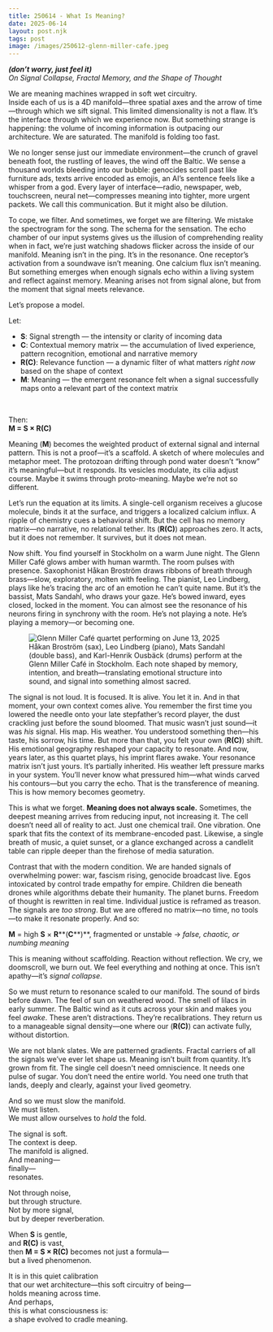 ```yaml
---
title: 250614 - What Is Meaning?
date: 2025-06-14
layout: post.njk
tags: post
image: /images/250612-glenn-miller-cafe.jpeg
---
```


**_(don’t worry, just feel it)_**  
*On Signal Collapse, Fractal Memory, and the Shape of Thought*  

We are meaning machines wrapped in soft wet circuitry.  
Inside each of us is a 4D manifold—three spatial axes and the arrow of time—through which we sift signal. This limited dimensionality is not a flaw. It’s the interface through which we experience now. But something strange is happening: the volume of incoming information is outpacing our architecture. We are saturated. The manifold is folding too fast.

We no longer sense just our immediate environment—the crunch of gravel beneath foot, the rustling of leaves, the wind off the Baltic. We sense a thousand worlds bleeding into our bubble: genocides scroll past like furniture ads, texts arrive encoded as emojis, an AI’s sentence feels like a whisper from a god. Every layer of interface—radio, newspaper, web, touchscreen, neural net—compresses meaning into tighter, more urgent packets. We call this communication. But it might also be dilution.

To cope, we filter. And sometimes, we forget we are filtering. We mistake the spectrogram for the song. The schema for the sensation. The echo chamber of our input systems gives us the illusion of comprehending reality when in fact, we’re just watching shadows flicker across the inside of our manifold. Meaning isn’t in the ping. It’s in the resonance. One receptor’s activation from a soundwave isn’t meaning. One calcium flux isn’t meaning. But something emerges when enough signals echo within a living system and reflect against memory. Meaning arises not from signal alone, but from the moment that signal meets relevance.

Let’s propose a model. 

Let:

- **S**: Signal strength — the intensity or clarity of incoming data  
- **C**: Contextual memory matrix — the accumulation of lived experience, pattern recognition, emotional and narrative memory  
- **R(C)**: Relevance function — a dynamic filter of what matters *right now* based on the shape of context  
- **M**: Meaning — the emergent resonance felt when a signal successfully maps onto a relevant part of the context matrix  

<br>

Then:  
**M = S × R(C)**

Meaning (**M**) becomes the weighted product of external signal and internal pattern. This is not a proof—it’s a scaffold. A sketch of where molecules and metaphor meet. The protozoan drifting through pond water doesn’t “know” it’s meaningful—but it responds. Its vesicles modulate, its cilia adjust course. Maybe it swims through proto-meaning. Maybe we’re not so different.

Let’s run the equation at its limits. A single-cell organism receives a glucose molecule, binds it at the surface, and triggers a localized calcium influx. A ripple of chemistry cues a behavioral shift. But the cell has no memory matrix—no narrative, no relational tether. Its \(**R(C)**\) approaches zero. It acts, but it does not remember. It survives, but it does not mean.

Now shift. You find yourself in Stockholm on a warm June night. The Glenn Miller Café glows amber with human warmth. The room pulses with presence. Saxophonist Håkan Broström draws ribbons of breath through brass—slow, exploratory, molten with feeling. The pianist, Leo Lindberg, plays like he’s tracing the arc of an emotion he can’t quite name. But it’s the bassist, Mats Sandahl, who draws your gaze. He’s bowed inward, eyes closed, locked in the moment. You can almost see the resonance of his neurons firing in synchrony with the room. He’s not playing a note. He’s playing a memory—or becoming one.

<figure>
  <img src="/images/250612-glenn-miller-cafe.jpeg" alt="Glenn Miller Café quartet performing on June 13, 2025">
  <figcaption>Håkan Broström (sax), Leo Lindberg (piano), Mats Sandahl (double bass), and Karl-Henrik Ousbäck (drums) perform at the Glenn Miller Café in Stockholm. Each note shaped by memory, intention, and breath—translating emotional structure into sound, and signal into something almost sacred.</figcaption>
</figure>

The signal is not loud. It is focused. It is alive. You let it in. And in that moment, your own context comes alive. You remember the first time you lowered the needle onto your late stepfather’s record player, the dust crackling just before the sound bloomed. That music wasn’t just sound—it was *his* signal. His map. His weather. You understood something then—his taste, his sorrow, his time. But more than that, you felt your own \(**R(C)**\) shift. His emotional geography reshaped your capacity to resonate. And now, years later, as this quartet plays, his imprint flares awake. Your resonance matrix isn’t just yours. It’s partially inherited. His weather left pressure marks in your system. You’ll never know what pressured him—what winds carved his contours—but you carry the echo. That is the transference of meaning. This is how memory becomes geometry.

This is what we forget. **Meaning does not always scale.** Sometimes, the deepest meaning arrives from reducing input, not increasing it. The cell doesn’t need all of reality to act. Just one chemical trail. One vibration. One spark that fits the context of its membrane-encoded past. Likewise, a single breath of music, a quiet sunset, or a glance exchanged across a candlelit table can ripple deeper than the firehose of media saturation.

Contrast that with the modern condition. We are handed signals of overwhelming power: war, fascism rising, genocide broadcast live. Egos intoxicated by control trade empathy for empire. Children die beneath drones while algorithms debate their humanity. The planet burns. Freedom of thought is rewritten in real time. Individual justice is reframed as treason. The signals are *too strong*. But we are offered no matrix—no time, no tools—to make it resonate properly. And so:

**M** = high **S** × **R****(**C****)**, fragmented or unstable → _false, chaotic, or numbing meaning_

This is meaning without scaffolding. Reaction without reflection. We cry, we doomscroll, we burn out. We feel everything and nothing at once. This isn’t apathy—it’s *signal collapse*.

So we must return to resonance scaled to our manifold. The sound of birds before dawn. The feel of sun on weathered wood. The smell of lilacs in early summer. The Baltic wind as it cuts across your skin and makes you feel *awake*. These aren’t distractions. They’re recalibrations. They return us to a manageable signal density—one where our \(**R(C)**\) can activate fully, without distortion.

We are not blank slates. We are patterned gradients. Fractal carriers of all the signals we’ve ever let shape us. Meaning isn’t built from quantity. It’s grown from fit. The single cell doesn't need omniscience. It needs one pulse of sugar. You don’t need the entire world. You need one truth that lands, deeply and clearly, against your lived geometry.

And so we must slow the manifold.  
We must listen.  
We must allow ourselves to *hold* the fold.

The signal is soft.  
The context is deep.  
The manifold is aligned.  
And meaning—  
finally—  
resonates.

Not through noise,  
but through structure.  
Not by more signal,  
but by deeper reverberation.

When **S** is gentle,  
and **R(C)** is vast,  
then **M = S × R(C)** becomes not just a formula—  
but a lived phenomenon.

It is in this quiet calibration  
that our wet architecture—this soft circuitry of being—  
holds meaning across time.  
And perhaps,  
this is what consciousness is:  
a shape evolved to cradle meaning.